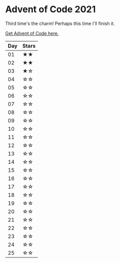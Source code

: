 # Advent of Code 2021

Third time's the charm! Perhaps this time I'll finish it.

[Get Advent of Code here.](https://adventofcode.com/)

| Day | Stars |
|-----|-------|
| 01  |  ★★  |
| 02  |  ★★  |
| 03  |  ★☆  |
| 04  |  ☆☆  |
| 05  |  ☆☆  |
| 06  |  ☆☆  |
| 07  |  ☆☆  |
| 08  |  ☆☆  |
| 09  |  ☆☆  |
| 10  |  ☆☆  |
| 11  |  ☆☆  |
| 12  |  ☆☆  |
| 13  |  ☆☆  |
| 14  |  ☆☆  |
| 15  |  ☆☆  |
| 16  |  ☆☆  |
| 17  |  ☆☆  |
| 18  |  ☆☆  |
| 19  |  ☆☆  |
| 20  |  ☆☆  |
| 21  |  ☆☆  |
| 22  |  ☆☆  |
| 23  |  ☆☆  |
| 24  |  ☆☆  |
| 25  |  ☆☆  |

